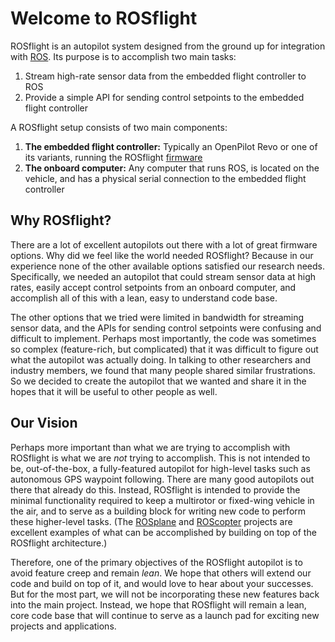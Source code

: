# Welcome to ROSflight

ROSflight is an autopilot system designed from the ground up for integration with [ROS](http://www.ros.org/). Its purpose is to accomplish two main tasks:

  1. Stream high-rate sensor data from the embedded flight controller to ROS
  2. Provide a simple API for sending control setpoints to the embedded flight controller

A ROSflight setup consists of two main components:

  1. **The embedded flight controller:** Typically an OpenPilot Revo or one of its variants, running the ROSflight [firmware](https://github.com/rosflight/firmware)
  2. **The onboard computer:** Any computer that runs ROS, is located on the vehicle, and has a physical serial connection to the embedded flight controller

## Why ROSflight?

There are a lot of excellent autopilots out there with a lot of great firmware options. Why did we feel like the world needed ROSflight? Because in our experience none of the other available options satisfied our research needs. Specifically, we needed an autopilot that could stream sensor data at high rates, easily accept control setpoints from an onboard computer, and accomplish all of this with a lean, easy to understand code base.

The other options that we tried were limited in bandwidth for streaming sensor data, and the APIs for sending control setpoints were confusing and difficult to implement. Perhaps most importantly, the code was sometimes so complex (feature-rich, but complicated) that it was difficult to figure out what the autopilot was actually doing. In talking to other researchers and industry members, we found that many people shared similar frustrations. So we decided to create the autopilot that we wanted and share it in the hopes that it will be useful to other people as well.

## Our Vision

Perhaps more important than what we are trying to accomplish with ROSflight is what we are _not_ trying to accomplish. This is not intended to be, out-of-the-box, a fully-featured autopilot for high-level tasks such as autonomous GPS waypoint following. There are many good autopilots out there that already do this. Instead, ROSflight is intended to provide the minimal functionality required to keep a multirotor or fixed-wing vehicle in the air, and to serve as a building block for writing new code to perform these higher-level tasks. (The [ROSplane](https://github.com/byu-magicc/ros_plane) and [ROScopter](https://github.com/byu-magicc/ros_copter) projects are excellent examples of what can be accomplished by building on top of the ROSflight architecture.)

Therefore, one of the primary objectives of the ROSflight autopilot is to avoid feature creep and remain _lean_. We hope that others will extend our code and build on top of it, and would love to hear about your successes. But for the most part, we will not be incorporating these new features back into the main project. Instead, we hope that ROSflight will remain a lean, core code base that will continue to serve as a launch pad for exciting new projects and applications.
